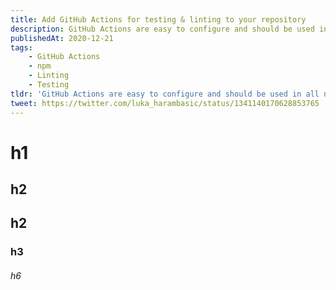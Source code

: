 ```yaml
---
title: Add GitHub Actions for testing & linting to your repository
description: GitHub Actions are easy to configure and should be used in all npm/yarn based projects. 
publishedAt: 2020-12-21
tags: 
    - GitHub Actions
    - npm
    - Linting
    - Testing
tldr: 'GitHub Actions are easy to configure and should be used in all npm/yarn based projects. Checkout the <a href="https://gist.github.com/LukaHarambasic/0ef1c88782b6e8b138d5d0319f5a3a85">Gist</a> if you are only interested in the code.'
tweet: https://twitter.com/luka_harambasic/status/1341140170628853765
---
```


# h1

## h2

## h2

### h3

###### h6